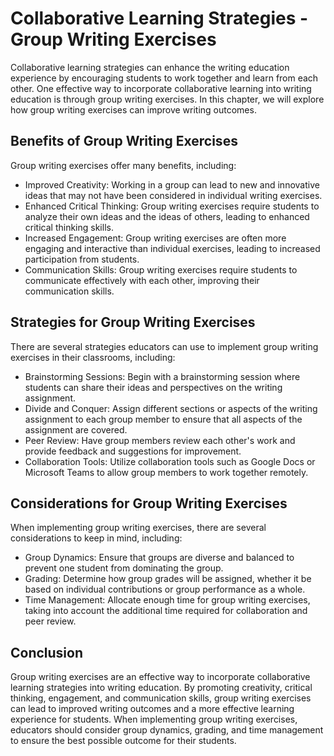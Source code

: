 Collaborative Learning Strategies - Group Writing Exercises
======================================================================

Collaborative learning strategies can enhance the writing education experience by encouraging students to work together and learn from each other. One effective way to incorporate collaborative learning into writing education is through group writing exercises. In this chapter, we will explore how group writing exercises can improve writing outcomes.

Benefits of Group Writing Exercises
-----------------------------------

Group writing exercises offer many benefits, including:

* Improved Creativity: Working in a group can lead to new and innovative ideas that may not have been considered in individual writing exercises.
* Enhanced Critical Thinking: Group writing exercises require students to analyze their own ideas and the ideas of others, leading to enhanced critical thinking skills.
* Increased Engagement: Group writing exercises are often more engaging and interactive than individual exercises, leading to increased participation from students.
* Communication Skills: Group writing exercises require students to communicate effectively with each other, improving their communication skills.

Strategies for Group Writing Exercises
--------------------------------------

There are several strategies educators can use to implement group writing exercises in their classrooms, including:

* Brainstorming Sessions: Begin with a brainstorming session where students can share their ideas and perspectives on the writing assignment.
* Divide and Conquer: Assign different sections or aspects of the writing assignment to each group member to ensure that all aspects of the assignment are covered.
* Peer Review: Have group members review each other's work and provide feedback and suggestions for improvement.
* Collaboration Tools: Utilize collaboration tools such as Google Docs or Microsoft Teams to allow group members to work together remotely.

Considerations for Group Writing Exercises
------------------------------------------

When implementing group writing exercises, there are several considerations to keep in mind, including:

* Group Dynamics: Ensure that groups are diverse and balanced to prevent one student from dominating the group.
* Grading: Determine how group grades will be assigned, whether it be based on individual contributions or group performance as a whole.
* Time Management: Allocate enough time for group writing exercises, taking into account the additional time required for collaboration and peer review.

Conclusion
----------

Group writing exercises are an effective way to incorporate collaborative learning strategies into writing education. By promoting creativity, critical thinking, engagement, and communication skills, group writing exercises can lead to improved writing outcomes and a more effective learning experience for students. When implementing group writing exercises, educators should consider group dynamics, grading, and time management to ensure the best possible outcome for their students.
